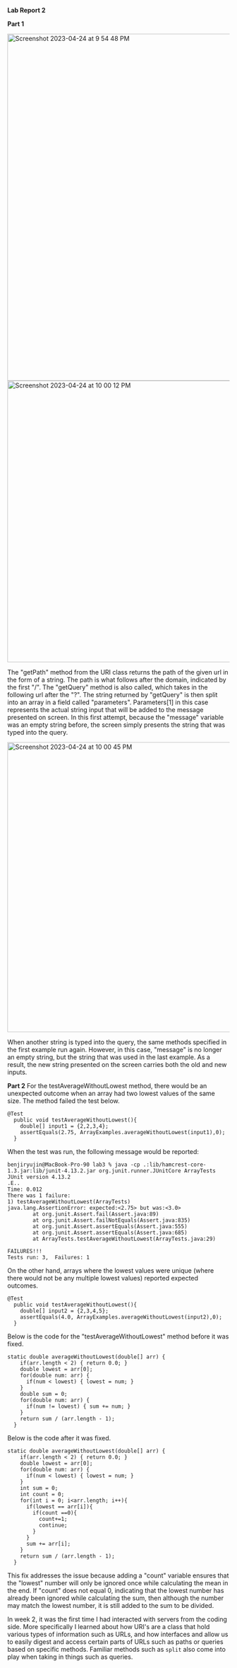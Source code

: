 **Lab Report 2**

**Part 1**

<img width="785" alt="Screenshot 2023-04-24 at 9 54 48 PM" src="https://user-images.githubusercontent.com/55765860/234177809-41f35012-cea7-4959-ab56-b54cabf0f1ed.png">


<img width="637" alt="Screenshot 2023-04-24 at 10 00 12 PM" src="https://user-images.githubusercontent.com/55765860/234178523-1454d12d-83f6-47f8-8507-579ffd0a0397.png">

The "getPath" method from the URI class returns the path of the given url in the form of a string. The path is what follows after the domain, indicated by the first "/". The "getQuery" method is also called, which takes in the following url after the "?". The string returned by "getQuery" is then split into an array in a field called "parameters". Parameters[1] in this case represents the actual string input that will be added to the message presented on screen. In this first attempt, because the "message" variable was an empty string before, the screen simply presents the string that was typed into the query.


<img width="656" alt="Screenshot 2023-04-24 at 10 00 45 PM" src="https://user-images.githubusercontent.com/55765860/234178593-f946aa9c-49d9-487b-8bc9-aed306eba552.png">

When another string is typed into the query, the same methods specified in the first example run again. However, in this case, "message" is no longer an empty string, but the string that was used in the last example. As a result, the new string presented on the screen carries both the old and new inputs.

**Part 2**
For the testAverageWithoutLowest method, there would be an unexpected outcome when an array had two lowest values of the same size. The method failed the test below.
```
@Test
  public void testAverageWithoutLowest(){
    double[] input1 = {2,2,3,4};
    assertEquals(2.75, ArrayExamples.averageWithoutLowest(input1),0);
  }
```
When the test was run, the following message would be reported:

```
benjiryujin@MacBook-Pro-90 lab3 % java -cp .:lib/hamcrest-core-1.3.jar:lib/junit-4.13.2.jar org.junit.runner.JUnitCore ArrayTests
JUnit version 4.13.2
.E..
Time: 0.012
There was 1 failure:
1) testAverageWithoutLowest(ArrayTests)
java.lang.AssertionError: expected:<2.75> but was:<3.0>
        at org.junit.Assert.fail(Assert.java:89)
        at org.junit.Assert.failNotEquals(Assert.java:835)
        at org.junit.Assert.assertEquals(Assert.java:555)
        at org.junit.Assert.assertEquals(Assert.java:685)
        at ArrayTests.testAverageWithoutLowest(ArrayTests.java:29)

FAILURES!!!
Tests run: 3,  Failures: 1
```

On the other hand, arrays where the lowest values were unique (where there would not be any multiple lowest values) reported expected outcomes. 

```
@Test
  public void testAverageWithoutLowest(){
    double[] input2 = {2,3,4,5};
    assertEquals(4.0, ArrayExamples.averageWithoutLowest(input2),0);
  }
```

Below is the code for the "testAverageWithoutLowest" method before it was fixed.

```
static double averageWithoutLowest(double[] arr) {
    if(arr.length < 2) { return 0.0; }
    double lowest = arr[0];
    for(double num: arr) {
      if(num < lowest) { lowest = num; }
    }
    double sum = 0;
    for(double num: arr) {
      if(num != lowest) { sum += num; }
    }
    return sum / (arr.length - 1);
  }
```

Below is the code after it was fixed.

```
static double averageWithoutLowest(double[] arr) {
    if(arr.length < 2) { return 0.0; }
    double lowest = arr[0];
    for(double num: arr) {
      if(num < lowest) { lowest = num; }
    }
    int sum = 0;
    int count = 0;
    for(int i = 0; i<arr.length; i++){
      if(lowest == arr[i]){
        if(count ==0){
          count+=1;
          continue;
        }
      }
      sum += arr[i];
    }
    return sum / (arr.length - 1);
  }
```
This fix addresses the issue because adding a "count" variable ensures that the "lowest" number will only be ignored once while calculating the mean in the end. If "count" does not equal 0, indicating that the lowest number has already been ignored while calculating the sum, then although the number may match the lowest number, it is still added to the sum to be divided.

In week 2, it was the first time I had interacted with servers from the coding side. More specifically I learned about how URI's are a class that hold various types of information such as URLs, and how interfaces and allow us to easily digest and access certain parts of URLs such as paths or queries based on specific methods. Familiar methods such as `split` also come into play when taking in things such as queries.


  
